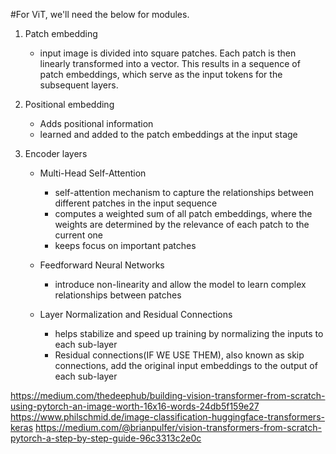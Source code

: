 #For ViT, we'll need the below for modules. 

1. Patch embedding
    - input image is divided into square patches. 
      Each patch is then linearly transformed into a vector.
      This results in a sequence of patch embeddings, which serve as the input tokens for the subsequent layers.

2. Positional embedding
    - Adds positional information
    - learned and added to the patch embeddings at the input stage
    
3. Encoder layers
    - Multi-Head Self-Attention
        - self-attention mechanism to capture the relationships between different patches in the input sequence
        - computes a weighted sum of all patch embeddings, where the weights are determined by the relevance of 
          each patch to the current one
        - keeps focus on important patches

    - Feedforward Neural Networks
        -  introduce non-linearity and allow the model to learn complex relationships between patches

    - Layer Normalization and Residual Connections
        - helps stabilize and speed up training by normalizing the inputs to each sub-layer
        - Residual connections(IF WE USE THEM), also known as skip connections, 
          add the original input embeddings to the output of each sub-layer
          
https://medium.com/thedeephub/building-vision-transformer-from-scratch-using-pytorch-an-image-worth-16x16-words-24db5f159e27
https://www.philschmid.de/image-classification-huggingface-transformers-keras
https://medium.com/@brianpulfer/vision-transformers-from-scratch-pytorch-a-step-by-step-guide-96c3313c2e0c
